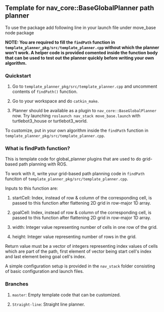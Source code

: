 ## Template for nav\_core::BaseGlobalPlanner path planner

To use the package add following line in your launch file under move\_base node package

<param name="base_global_planner" value="template_planner_ns/template_planner"/>

**NOTE: You are required to fill the `findPath` function in `template_planner_pkg/src/template_planner.cpp` without which the planner won't work. A helper code is provided comented inside the function body that can be used to test out the planner quickly before writing your own algorithm.**

### Quickstart

1. Go to `template_planner_pkg/src/template_planner.cpp` and uncomment contents of `findPath()` function.

2. Go to your workspace and do `catkin_make`.

3. Planner should be available as a plugin to `nav_core::BaseGlobalPlanner` now. Try launching `roslaunch nav_stack move_base.launch` with turtlebot3\_house or turtlebot3\_world.

To customize, put in your own algorithm inside the `findPath` function in `template_planner_pkg/src/template_planner.cpp`.

### What is findPath function?

This is template code for global\_planner plugins that are used to do grid-based path planning with ROS.

To work with it, write your grid-based path planning code in `findPath` funciton of `template_planner_pkg/src/template_planner.cpp`. 

Inputs to this function are:

1. startCell: Index, instead of row & column of the corresponding cell, is passed to this function after flattening 2D grid in row-major 1D array.

2. goalCell: Index, instead of row & column of the corresponding cell, is passed to this function after flattening 2D grid in row-major 1D array.

3. width: Integer value representing number of cells in one row of the grid.

4. height: Integer value representing number of rows in the grid.

Return value must be a vector of integers representing index values of cells which are part of the path, first element of vector being start cell's index and last element being goal cell's index.

A simple configuration setup is provided in the `nav_stack` folder consisting of basic configuration and launch files.

### Branches

1. `master`: Empty template code that can be customized.

2. `Straight-line`: Straight line planner.
